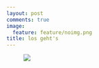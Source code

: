 ```yaml
---
layout: post
comments: true
image: 
  feature: feature/noimg.png
title: los geht's
---
```


<figure>
<img src="{{ site.url }}/images/p/2012_china/losgehts.jpg">
</figure>